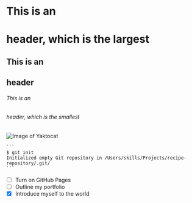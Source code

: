 # This is an <h1> header, which is the largest
## This is an <h2> header
###### This is an <h6> header, which is the smallest

  ![Image of Yaktocat](https://octodex.github.com/images/yaktocat.png)

    ```
    $ git init
    Initialized empty Git repository in /Users/skills/Projects/recipe-repository/.git/
    ```
  - [ ] Turn on GitHub Pages
  - [ ] Outline my portfolio
  - [x] Introduce myself to the world

